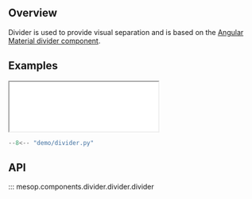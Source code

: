 ## Overview

Divider is used to provide visual separation and is based on the [Angular Material divider component](https://material.angular.io/components/divider/overview).

## Examples

<iframe class="component-demo" src="/mesop/demo/?demo=divider" style="height: 100px"></iframe>

```python
--8<-- "demo/divider.py"
```

## API

::: mesop.components.divider.divider.divider
